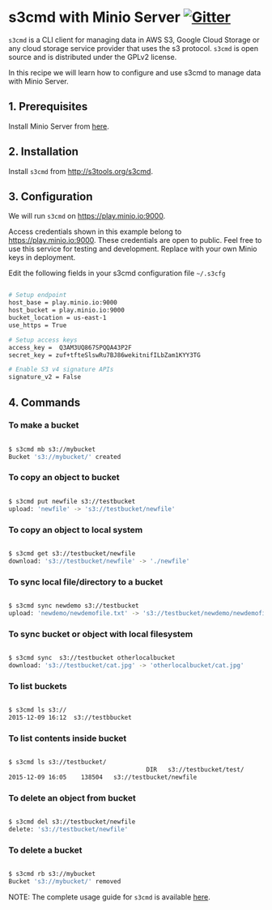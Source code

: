 # s3cmd with Minio Server [![Gitter](https://badges.gitter.im/Join%20Chat.svg)](https://gitter.im/minio/minio?utm_source=badge&utm_medium=badge&utm_campaign=pr-badge&utm_content=badge)

`s3cmd` is a CLI client for managing data in AWS S3, Google Cloud Storage or any cloud storage service provider that uses the s3 protocol.  `s3cmd` is open source and is distributed under the GPLv2 license.

In this recipe we will learn how to configure and use s3cmd to manage data with Minio Server.

## 1. Prerequisites

Install Minio Server from [here](http://docs.minio.io/docs/minio).

## 2. Installation

Install `s3cmd` from http://s3tools.org/s3cmd.

## 3. Configuration

We will run `s3cmd` on https://play.minio.io:9000.

Access credentials shown in this example belong to https://play.minio.io:9000.
These credentials are open to public. Feel free to use this service for testing and development. Replace with your own Minio keys in deployment.

Edit the following fields in your s3cmd configuration file `~/.s3cfg`

```sh

# Setup endpoint
host_base = play.minio.io:9000
host_bucket = play.minio.io:9000
bucket_location = us-east-1
use_https = True

# Setup access keys
access_key =  Q3AM3UQ867SPQQA43P2F
secret_key = zuf+tfteSlswRu7BJ86wekitnifILbZam1KYY3TG

# Enable S3 v4 signature APIs
signature_v2 = False

```

## 4. Commands

### To make a bucket

```sh

$ s3cmd mb s3://mybucket
Bucket 's3://mybucket/' created

```

### To copy an object to bucket

```sh

$ s3cmd put newfile s3://testbucket
upload: 'newfile' -> 's3://testbucket/newfile'  

```

### To copy an object to local system

```sh

$ s3cmd get s3://testbucket/newfile
download: 's3://testbucket/newfile' -> './newfile'

```

### To sync local file/directory to a bucket

```sh

$ s3cmd sync newdemo s3://testbucket
upload: 'newdemo/newdemofile.txt' -> 's3://testbucket/newdemo/newdemofile.txt'

```

### To sync bucket or object with local filesystem

```sh

$ s3cmd sync  s3://testbucket otherlocalbucket
download: 's3://testbucket/cat.jpg' -> 'otherlocalbucket/cat.jpg'

```

### To list buckets

```sh

$ s3cmd ls s3://
2015-12-09 16:12  s3://testbbucket

```

### To list contents inside bucket

```sh

$ s3cmd ls s3://testbucket/
                                      DIR   s3://testbucket/test/
2015-12-09 16:05    138504   s3://testbucket/newfile

```

### To delete an object from bucket

```sh

$ s3cmd del s3://testbucket/newfile
delete: 's3://testbucket/newfile'

```

### To delete a bucket

```sh

$ s3cmd rb s3://mybucket
Bucket 's3://mybucket/' removed

```

NOTE:
The complete usage guide for `s3cmd` is available [here](http://s3tools.org/usage).
